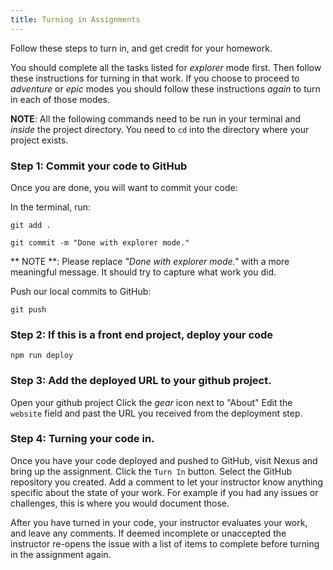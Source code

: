 ```yaml
---
title: Turning in Assignments
---
```


Follow these steps to turn in, and get credit for your homework.

You should complete all the tasks listed for _explorer_ mode first. Then follow
these instructions for turning in that work. If you choose to proceed to
_adventure_ or _epic_ modes you should follow these instructions _again_ to turn
in each of those modes.

**NOTE**: All the following commands need to be run in your terminal and
_inside_ the project directory. You need to `cd` into the directory where your
project exists.

### Step 1: Commit your code to GitHub

Once you are done, you will want to commit your code:

In the terminal, run:

```shell
git add .
```

```shell
git commit -m "Done with explorer mode."
```

** NOTE **: Please replace _"Done with explorer mode."_ with a more meaningful
message. It should try to capture what work you did.

Push our local commits to GitHub:

```shell
git push
```

### Step 2: If this is a front end project, deploy your code

```shell
npm run deploy
```

### Step 3: Add the deployed URL to your github project.

Open your github project
Click the _gear_ icon next to "About"
Edit the `website` field and past the URL you received from the deployment step.

### Step 4: Turning your code in.

Once you have your code deployed and pushed to GitHub, visit Nexus and bring up
the assignment. Click the `Turn In` button. Select the GitHub repository you
created. Add a comment to let your instructor know anything specific about the
state of your work. For example if you had any issues or challenges, this is
where you would document those.

After you have turned in your code, your instructor evaluates your work, and
leave any comments. If deemed incomplete or unaccepted the instructor re-opens
the issue with a list of items to complete before turning in the assignment
again.
